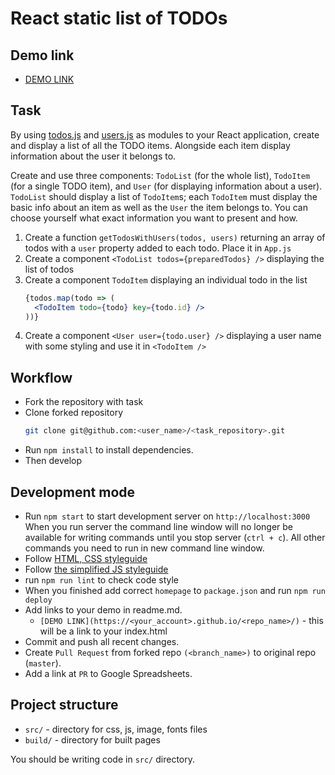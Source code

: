 # React static list of TODOs

## Demo link

- [DEMO LINK](https://pokatunzp.github.io/react_static-list-of-todos/)


## Task

By using [todos.js](./src/api/todos.js) and [users.js](./src/api/users.js) as modules to your React application, create and display a list of all the TODO items. Alongside each item display information about the user it belongs to.

Create and use three components: `TodoList` (for the whole list), `TodoItem` (for a single TODO item), and `User` (for displaying information about a user). `TodoList` should display a list of `TodoItem`s; each `TodoItem` must display the basic info about an item as well as the `User` the item belongs to. You can choose yourself what exact information you want to present and how.

1. Create a function `getTodosWithUsers(todos, users)` returning an array of todos with a `user` property added to each todo. Place it in `App.js`
2. Create a component `<TodoList todos={preparedTodos} />` displaying the list of todos
3. Create a component `TodoItem` displaying an individual todo in the list
    ```jsx harmony
    {todos.map(todo => (
      <TodoItem todo={todo} key={todo.id} />
    ))}
    ```
4. Create a component `<User user={todo.user} />` displaying a user name with some styling and use it in `<TodoItem />` 

## Workflow

- Fork the repository with task
- Clone forked repository
    ```bash
    git clone git@github.com:<user_name>/<task_repository>.git
    ```
- Run `npm install` to install dependencies.
- Then develop

## Development mode

- Run `npm start` to start development server on `http://localhost:3000`
    When you run server the command line window will no longer be available for
    writing commands until you stop server (`ctrl + c`). All other commands you
    need to run in new command line window.
- Follow [HTML, CSS styleguide](https://mate-academy.github.io/style-guides/htmlcss.html)
- Follow [the simplified JS styleguide](https://mate-academy.github.io/style-guides/javascript-standard-modified)
- run `npm run lint` to check code style
- When you finished add correct `homepage` to `package.json` and run `npm run deploy`
- Add links to your demo in readme.md.
  - `[DEMO LINK](https://<your_account>.github.io/<repo_name>/)` - this will be a
  link to your index.html
- Commit and push all recent changes.
- Create `Pull Request` from forked repo `(<branch_name>)` to original repo
(`master`).
- Add a link at `PR` to Google Spreadsheets.

## Project structure

- `src/` - directory for css, js, image, fonts files
- `build/` - directory for built pages

You should be writing code in `src/` directory.
